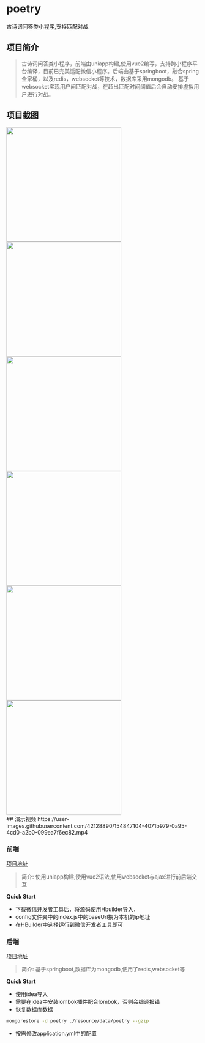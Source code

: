# poetry
古诗词问答类小程序,支持匹配对战

## 项目简介
> 古诗词问答类小程序，前端由uniapp构建,使用vue2编写，支持跨小程序平台编译，目前已完美适配微信小程序。后端由基于springboot，融合spring全家桶，以及redis，websocket等技术，数据库采用mongodb。
> 基于websocket实现用户间匹配对战，在超出匹配时间阈值后会自动安排虚拟用户进行对战。
## 项目截图
<div>
<img src="./resource/img/index.png" width="300px">
<img src="./resource/img/poetryList.png" width="300px">
<img src="./resource/img/poetryDetail.png" width="300px">
<img src="./resource/img/multiplayerGames.png" width="300px">
<img src="./resource/img/singlegame.png" width="300px">
<img src="./resource/img/top.png" width="300px">
</div>
## 演示视频
https://user-images.githubusercontent.com/42128890/154847104-4071b979-0a95-4cd0-a2b0-099ea7f6ec82.mp4

### 前端
[项目地址](https://github.com/prodigy99/poetry-client)
> 简介:
> 使用uniapp构建,使用vue2语法,使用websocket与ajax进行前后端交互

**Quick Start**
* 下载微信开发者工具后，将源码使用Hbuilder导入，
* config文件夹中的index.js中的baseUrl换为本机的ip地址
* 在HBuilder中选择运行到微信开发者工具即可
### 后端
[项目地址](https://github.com/prodigy99/poetry-server)

> 简介:
> 基于springboot,数据库为mongodb,使用了redis,websocket等

**Quick Start**
* 使用idea导入
* 需要在idea中安装lombok插件配合lombok，否则会编译报错
* 恢复数据库数据
``` bash
mongorestore -d poetry ./resource/data/poetry --gzip
```
* 按需修改application.yml中的配置
